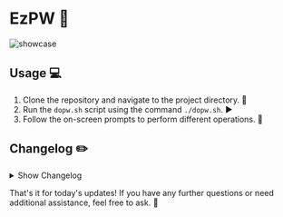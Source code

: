 # EzPW 🔐

![showcase](https://github.com/idevmans/EzPW/blob/main/showcase.gif?raw=true "showcase")

## Usage 💻

1. Clone the repository and navigate to the project directory. 📁
2. Run the `dopw.sh` script using the command `./dopw.sh`. ▶️
3. Follow the on-screen prompts to perform different operations. 📝
## Changelog ✏️
<details>
  <summary>Show Changelog</summary>

  <div style="overflow-y: scroll; max-height: 300px;">
  
  ### ✨2023-06-22

  - Initial version of the script created.. 🎉
  - Implemented the following features:
    - Generate a random password. 🎲
    - Save a password to a file. 💾
    - List saved websites 🔒
    - Retrieve passwords by website hostname. 🔍
    - Exit the script. 🚪
    - Modified the script to work on both Mac and Linux systems. 🐧 🍎
    - Updated the .gitignore file to exclude password-related files. 🚫
  </div>

</details>


That's it for today's updates! If you have any further questions or need additional assistance, feel free to ask. 💬
